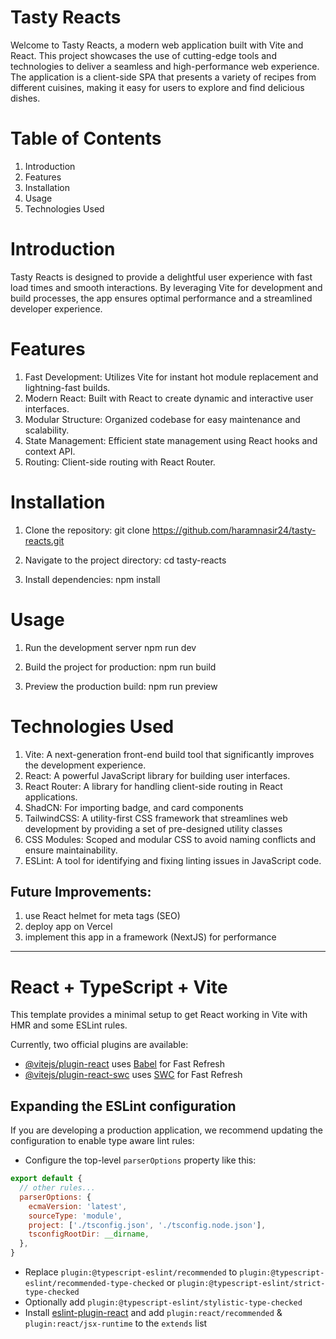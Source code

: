 # Tasty Reacts

Welcome to Tasty Reacts, a modern web application built with Vite and React. This project showcases the use of cutting-edge tools and technologies to deliver a seamless and high-performance web experience. The application is a client-side SPA that presents a variety of recipes from different cuisines, making it easy for users to explore and find delicious dishes.

# Table of Contents
1. Introduction
2. Features
3. Installation
4. Usage
5. Technologies Used

# Introduction
Tasty Reacts is designed to provide a delightful user experience with fast load times and smooth interactions. By leveraging Vite for development and build processes, the app ensures optimal performance and a streamlined developer experience.

# Features
1. Fast Development: Utilizes Vite for instant hot module replacement and lightning-fast builds.
2. Modern React: Built with React to create dynamic and interactive user interfaces.
3. Modular Structure: Organized codebase for easy maintenance and scalability.
4. State Management: Efficient state management using React hooks and context API.
5. Routing: Client-side routing with React Router.

# Installation
1. Clone the repository:
git clone https://github.com/haramnasir24/tasty-reacts.git

2. Navigate to the project directory:
cd tasty-reacts

3. Install dependencies:
npm install

# Usage
1. Run the development server
npm run dev

2. Build the project for production:
npm run build

3. Preview the production build:
npm run preview

# Technologies Used
1. Vite: A next-generation front-end build tool that significantly improves the development experience.
2. React: A powerful JavaScript library for building user interfaces.
3. React Router: A library for handling client-side routing in React applications.
4. ShadCN: For importing badge, and card components
5. TailwindCSS: A utility-first CSS framework that streamlines web development by providing a set of pre-designed utility classes
6. CSS Modules: Scoped and modular CSS to avoid naming conflicts and ensure maintainability.
7. ESLint: A tool for identifying and fixing linting issues in JavaScript code.

## Future Improvements:
1. use React helmet for meta tags (SEO)
2. deploy app on Vercel
3. implement this app in a framework (NextJS) for performance

-------------------------------------------------------------------------------------------------------------------------------------------------------------------------------------------

# React + TypeScript + Vite

This template provides a minimal setup to get React working in Vite with HMR and some ESLint rules.

Currently, two official plugins are available:

- [@vitejs/plugin-react](https://github.com/vitejs/vite-plugin-react/blob/main/packages/plugin-react/README.md) uses [Babel](https://babeljs.io/) for Fast Refresh
- [@vitejs/plugin-react-swc](https://github.com/vitejs/vite-plugin-react-swc) uses [SWC](https://swc.rs/) for Fast Refresh

## Expanding the ESLint configuration

If you are developing a production application, we recommend updating the configuration to enable type aware lint rules:

- Configure the top-level `parserOptions` property like this:

```js
export default {
  // other rules...
  parserOptions: {
    ecmaVersion: 'latest',
    sourceType: 'module',
    project: ['./tsconfig.json', './tsconfig.node.json'],
    tsconfigRootDir: __dirname,
  },
}
```

- Replace `plugin:@typescript-eslint/recommended` to `plugin:@typescript-eslint/recommended-type-checked` or `plugin:@typescript-eslint/strict-type-checked`
- Optionally add `plugin:@typescript-eslint/stylistic-type-checked`
- Install [eslint-plugin-react](https://github.com/jsx-eslint/eslint-plugin-react) and add `plugin:react/recommended` & `plugin:react/jsx-runtime` to the `extends` list
